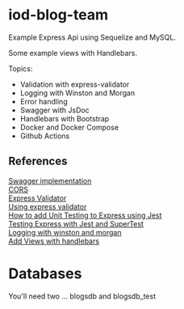 # iod-blog-team

Example Express Api using Sequelize and MySQL.

Some example views with Handlebars.

Topics:
- Validation with express-validator
- Logging with Winston and Morgan
- Error handling
- Swagger with JsDoc
- Handlebars with Bootstrap
- Docker and Docker Compose
- Github Actions


## References
[Swagger implementation](https://dev.to/kabartolo/how-to-document-an-express-api-with-swagger-ui-and-jsdoc-50do)  
[CORS](https://expressjs.com/en/resources/middleware/cors.html)  
[Express Validator](https://express-validator.github.io/docs/)  
[Using express validator](https://medium.com/@hcach90/using-express-validator-for-data-validation-in-nodejs-6946afd9d67e)  
[How to add Unit Testing to Express using Jest](https://fek.io/blog/how-to-add-unit-testing-to-express-using-jest/)  
[Testing Express with Jest and SuperTest](https://www.albertgao.xyz/2017/05/24/how-to-test-expressjs-with-jest-and-supertest/)  
[Logging with winston and morgan](https://betterstack.com/community/guides/logging/how-to-install-setup-and-use-winston-and-morgan-to-log-node-js-applications/)  
[Add Views with handlebars](https://waelyasmina.medium.com/a-guide-into-using-handlebars-with-your-express-js-application-22b944443b65)  

# Databases
You'll need two ... blogsdb and blogsdb_test